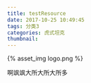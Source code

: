 ```yaml
---
title: testResource
date: 2017-10-25 10:49:45
tags: 分类3
categories: 虎式坦克
thumbnail:
---
```

{% asset_img logo.png %}


啊飒飒大所大所大所多
